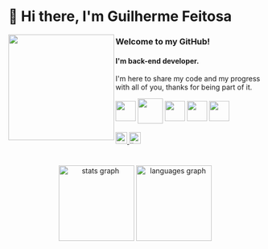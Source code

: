 # 👋 Hi there, I'm Guilherme Feitosa

<img align="left" width="210" src="https://cdn-icons-png.flaticon.com/512/1674/1674969.png"  />

### Welcome to my GitHub!
<h4 align="left">I'm back-end developer.</h4>
<p align="left">I'm here to share my code and my progress with all of you, thanks for being part of it.</p>

<div align="left">
 <img align="center" height="40" width="40" src="https://cdn.jsdelivr.net/gh/devicons/devicon/icons/nodejs/nodejs-original.svg" />
 <img align="center" height="50" width="50" src="https://cdn.jsdelivr.net/gh/devicons/devicon/icons/php/php-original.svg" />
 <img align="center" height="40" width="40" src="https://cdn.jsdelivr.net/gh/devicons/devicon/icons/java/java-original.svg" />
<img align="center" height="40" width="40" src="https://cdn.jsdelivr.net/gh/devicons/devicon/icons/postgresql/postgresql-original.svg" />
 <img align="center" height="40" width="40" src="https://cdn.jsdelivr.net/gh/devicons/devicon/icons/mysql/mysql-original.svg" />
 </div>
 
<br />

<div align="left">
  <a href="https://mail.google.com/mail/u/2/?tf=cm&fs=1&to=guifcm12@gmail.com&hl=pt" target="_blank">
    <img src="https://img.shields.io/badge/guifcm12-D14836?style=for-the-badge&logo=gmail&logoColor=white" height="23" alt="portfolio logo"/>
  </a>
  <a href="https://www.linkedin.com/in/guilherme-fcm/" target="_blank">
    <img src="https://img.shields.io/badge/guilherme--fcm-0077B5?style=for-the-badge&logo=linkedin&logoColor=white" height="23" alt="linkedin logo"/>
  </a>
</div>

#

<div align="center">
  <img src="https://github-readme-stats.vercel.app/api?username=guilherme-fcm&theme=dark&show_icons=true&include_all_commits=true" height="150" alt="stats graph"  />
  <img src="https://github-readme-stats.vercel.app/api/top-langs?layout=compact&langs_count=6&theme=dark&username=guilherme-fcm" height="150" alt="languages graph"  />
</div>
